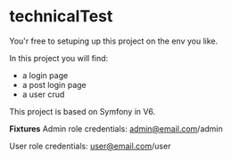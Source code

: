 # technicalTest

You'r free to setuping up this project on the env you like.

In this project you will find: 
- a login page
- a post login page
- a user crud

This project is based on Symfony in V6. 

**Fixtures**
Admin role credentials:
   admin@email.com/admin

User role credentials:
   user@email.com/user